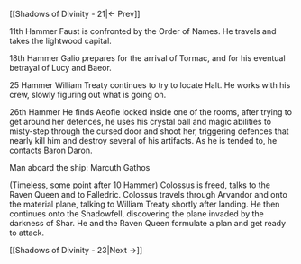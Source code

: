 [[Shadows of Divinity - 21|<- Prev]]

11th Hammer
Faust is confronted by the Order of Names. He travels and takes the lightwood capital.

18th Hammer
Galio prepares for the arrival of Tormac, and for his eventual betrayal of Lucy and Baeor. 

25 Hammer
William Treaty continues to try to locate Halt. He works with his crew, slowly figuring out what is going on. 

26th Hammer
He finds Aeofie locked inside one of the rooms, after trying to get around her defences, he uses his crystal ball and magic abilities to misty-step through the cursed door and shoot her, triggering defences that nearly kill him and destroy several of his artifacts. As he is tended to, he contacts Baron Daron. 

Man aboard the ship: Marcuth Gathos

(Timeless, some point after 10 Hammer)
Colossus is freed, talks to the Raven Queen and to Falledric. Colossus travels through Arvandor and onto the material plane, talking to William Treaty shortly after landing. He then continues onto the Shadowfell, discovering the plane invaded by the darkness of Shar. He and the Raven Queen formulate a plan and get ready to attack.

[[Shadows of Divinity - 23|Next ->]]
